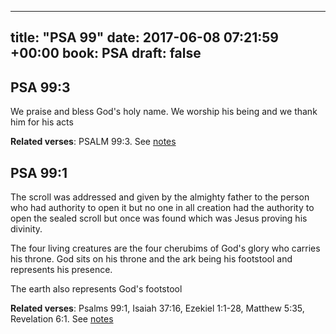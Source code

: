 
---
title: "PSA 99"
date: 2017-06-08 07:21:59 +00:00
book: PSA
draft: false
---

## PSA 99:3

We praise and bless God's holy name. We worship his being and we thank him for his acts

**Related verses**: PSALM 99:3. See [notes](https://my.bible.com/notes/2652901647068160299)


## PSA 99:1

The scroll was addressed and given by the almighty father to the person who had authority to open it but no one in all creation had the authority to open the sealed scroll but once was found which was Jesus proving his divinity.

The four living creatures are the four cherubims of God's glory who carries his throne. God sits on his throne and the ark being his footstool and represents his presence.

The earth also represents God's footstool

**Related verses**: Psalms 99:1, Isaiah 37:16, Ezekiel 1:1-28, Matthew 5:35, Revelation 6:1. See [notes](https://my.bible.com/notes/3644454952741102322)

